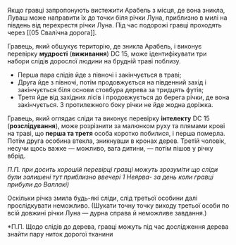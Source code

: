 
Якщо гравці запропонують вистежити Арабель з місця, де вона зникла, Луваш може направити їх до точки біля річки Луна, приблизно в милі на південь від перехрестя річки  Луна. Під час подорожі гравці проходять через [[05 Свалічна дорога]].

Гравець, який обшукує територію, де зникла Арабель, і виконує перевірку **мудрості** (**виживання**) DC 15, може ідентифікувати три набори слідів дорослої людини на брудній траві поблизу. 
- Перша пара слідів йде з півночі і закінчується в траві; 
- Друга йде з півночі, потім продовжується на південний захід і закінчується біля основи стовбура дерева за тридцять футів; 
- Третя йде від західних лісів і продовжується до берега річки, де вона закінчується. З протилежного боку річки не йде жодна доріжка.

Гравець, який оглядає сліди та виконує перевірку **інтелекту** DC 15 (**розслідування**), може розрізнити за малюнком руху та плямами крові на траві, що **перша та третя** особа коротко побилися, і перша померла. Потім друга особина втекла, зникнувши в кронах дерев. Третій чоловік, несучи щось важке — можливо, вага дитини, — потім пішов у річку вбрід.

*П.П. при досить хорошій перевірці гравці  можуть зрозуміти що сліди були залишені тут приблизно ввечері 1 Неярва- за день коли гравці прибули до Валлакі)*

Оскільки річка змила будь-які сліди, слід третьої особини далі прослідкувати неможливо. (Шукати точну точку виходу третьої особи по всій довжині річки Луна — дурна справа й неможливе завдання.)

*П.П. Щодо слідів до дерева, гравці можуть під час дослідження дерева знайти пару ниток дорогої тканини